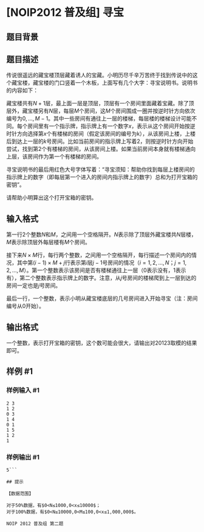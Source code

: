 # [NOIP2012 普及组] 寻宝

## 题目背景



## 题目描述

传说很遥远的藏宝楼顶层藏着诱人的宝藏。小明历尽千辛万苦终于找到传说中的这个藏宝楼，藏宝楼的门口竖着一个木板，上面写有几个大字：寻宝说明书。说明书的内容如下：

藏宝楼共有$N+1$层，最上面一层是顶层，顶层有一个房间里面藏着宝藏。除了顶层外，藏宝楼另有$N$层，每层$M$个房间，这$M$个房间围成一圈并按逆时针方向依次编号为$0,…,M-1$。其中一些房间有通往上一层的楼梯，每层楼的楼梯设计可能不同。每个房间里有一个指示牌，指示牌上有一个数字$x$，表示从这个房间开始按逆时针方向选择第$x$个有楼梯的房间（假定该房间的编号为k），从该房间上楼，上楼后到达上一层的$k$号房间。比如当前房间的指示牌上写着$2$，则按逆时针方向开始尝试，找到第$2$个有楼梯的房间，从该房间上楼。如果当前房间本身就有楼梯通向上层，该房间作为第一个有楼梯的房间。

寻宝说明书的最后用红色大号字体写着：“寻宝须知：帮助你找到每层上楼房间的指示牌上的数字（即每层第一个进入的房间内指示牌上的数字）总和为打开宝箱的密钥”。

请帮助小明算出这个打开宝箱的密钥。


## 输入格式

第一行$2$个整数$N$和$M$，之间用一个空格隔开。$N$表示除了顶层外藏宝楼共$N$层楼，$M$表示除顶层外每层楼有$M$个房间。

接下来$N \times M$行，每行两个整数，之间用一个空格隔开，每行描述一个房间内的情况，其中第$(i-1) \times M+j$行表示第$i$层$j-1$号房间的情况（$i=1,2,…, N$；$j=1,2,…,M$）。第一个整数表示该房间是否有楼梯通往上一层（$0$表示没有，$1$表示有），第二个整数表示指示牌上的数字。注意，从$j$号房间的楼梯爬到上一层到达的房间一定也是$j$号房间。

最后一行，一个整数，表示小明从藏宝楼底层的几号房间进入开始寻宝（注：房间编号从$0$开始）。


## 输出格式

一个整数，表示打开宝箱的密钥，这个数可能会很大，请输出对$20123$取模的结果即可。


## 样例 #1

### 样例输入 #1
```
2 3
1 2
0 3
1 4
0 1
1 5
1 2
1
```

### 样例输出 #1

```
5```

## 提示

【数据范围】

对于50%数据，有$0<N≤1000,0<x≤10000$；  
对于100%数据，有$0<N≤10000,0<M≤100,0<x≤1,000,000$。

NOIP 2012 普及组 第二题
